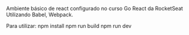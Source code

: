 Ambiente básico de react configurado no curso Go React da RocketSeat
Utilizando Babel, Webpack.

Para utilizar:
npm install
npm run build
npm run dev
